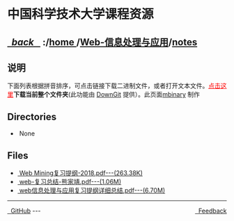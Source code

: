 
<!--
<head>
    <meta http-equiv="content-type" content="text/html; charset=utf-8">
    <title> 中国科学技术大学课程资源</title>
</head>
-->
# 中国科学技术大学课程资源

<div>
  <h2>
    <a href="../index.html">&nbsp;&nbsp;<i class="fa fa-level-up">back </i>&nbsp;&nbsp;</a>
    :/<a href="../../index.html">home <i class="fa fa-home"></i></a>/<a href="../index.html">Web-信息处理与应用</a>/<a href="index.html">notes</a>
  </h2>
</div>

## 说明
下面列表根据拼音排序，可点击链接下载二进制文件，或者打开文本文件。<a href="http://downgit.zhoudaxiaa.com/#/home?url=https://github.com/USTC-Resource/USTC-Course/tree/master/Web-信息处理与应用/notes" style="color:red" target="_black">点击这里</a>**下载当前整个文件夹**(此功能由 [DownGit](http://downgit.zhoudaxiaa.com) 提供）。此页面[mbinary](https://mbinary.xyz) 制作

## Directories
<ul><li><i class="fa fa-meh-o"></i>&nbsp;None</li></ul>

## Files
<ul><li><a href="https://raw.githubusercontent.com/USTC-Resource/USTC-Course/master/Web-信息处理与应用/notes/Web Mining复习提纲-2018.pdf"><i class="fa fa-file-pdf-o"></i>&nbsp;Web Mining复习提纲-2018.pdf---(263.38K)</a></li>
<li><a href="https://raw.githubusercontent.com/USTC-Resource/USTC-Course/master/Web-信息处理与应用/notes/web-复习总结-熊家靖.pdf"><i class="fa fa-file-pdf-o"></i>&nbsp;web-复习总结-熊家靖.pdf---(1.06M)</a></li>
<li><a href="https://raw.githubusercontent.com/USTC-Resource/USTC-Course/master/Web-信息处理与应用/notes/web信息处理与应用复习提纲详细总结.pdf"><i class="fa fa-file-pdf-o"></i>&nbsp;web信息处理与应用复习提纲详细总结.pdf---(6.70M)</a></li></ul>

---
<div style="text-decration:underline;display:inline">
  <a href="https://github.com/USTC-Resource/USTC-Course.git" target="_blank" rel="external"><i class="fa fa-github"></i>&nbsp; GitHub</a>
  <a href="mailto:&#122;huheqin1@gmail?subject=反馈与建议" style="float:right" target="_blank" rel="external"><i class="fa fa-envelope"></i>&nbsp; Feedback</a>
</div>
---


